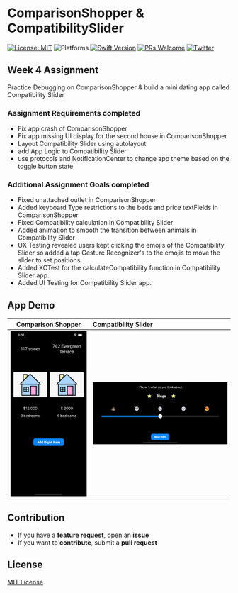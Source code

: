 # ComparisonShopper & CompatibilitySlider


[![License: MIT](https://img.shields.io/badge/License-MIT-yellow.svg)](https://opensource.org/licenses/MIT)
![Platforms](https://img.shields.io/badge/platform-iOS-lightgrey.svg)
[![Swift Version](https://img.shields.io/badge/Swift-5.2-F16D39.svg?style=flat)](https://developer.apple.com/swift)
[![PRs Welcome](https://img.shields.io/badge/PRs-welcome-brightgreen.svg?style=flat-square)](http://makeapullrequest.com)
[![Twitter](https://img.shields.io/badge/twitter-@byaruhaf-blue.svg)](http://twitter.com/byaruhaf)


## Week 4 Assignment

Practice Debugging on ComparisonShopper & build a mini dating app called Compatibility Slider

### Assignment Requirements completed
* Fix app crash of ComparisonShopper
* Fix app missing UI display for the second house in ComparisonShopper
* Layout Compatibility Slider using autolayout
* add App Logic to Compatibility Slider
* use protocols and NotificationCenter to change app theme based on the toggle button state 

### Additional Assignment Goals completed
* Fixed unattached outlet in ComparisonShopper
* Added keyboard Type restrictions to the beds and price textFields in ComparisonShopper
* Fixed Compatibility calculation in Compatibility Slider
* Added animation to smooth the transition between animals in Compatibility Slider
* UX Testing revealed users kept clicking the emojis of the  Compatibility Slider so added a tap Gesture Recognizer's to the emojis to move the slider to set positions.
* Added XCTest for the calculateCompatibility function in Compatibility Slider app.
* Added UI Testing for Compatibility Slider app.



## App Demo


| Comparison Shopper| Compatibility Slider|
|:-------------------------:|:-------------------------
|![ComparisonShopper](Demo/ComparisonShopper.png)  |  ![CompatibilitySlider.png](Demo/CompatibilitySlider.png) |



## Contribution
- If you have a **feature request**, open an **issue**
- If you want to **contribute**, submit a **pull request**


## License
[MIT License](https://github.com/byaruhaf/RWiOSBootcamp/blob/master/LICENSE).
